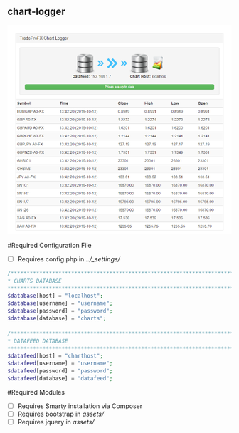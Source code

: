 ## chart-logger

![alt text](https://raw.githubusercontent.com/alvinkohcm/chart-logger/master/assets/img/project_screenshot.png "[Screenshot]")

#Required Configuration File
- [ ] Requires config.php in *../_settings/*

```php
/******************************************************************************
* CHARTS DATABASE
******************************************************************************/
$database[host] = "localhost";
$database[username] = "username";
$database[password] = "password";
$database[database] = "charts";

/******************************************************************************
* DATAFEED DATABASE
******************************************************************************/
$datafeed[host] = "charthost";
$datafeed[username] = "username";
$datafeed[password] = "password";
$datafeed[database] = "datafeed";
```

#Required Modules
- [ ] Requires Smarty installation via Composer
- [ ] Requires bootstrap in *assets/*
- [ ] Requires jquery in *assets/* 
